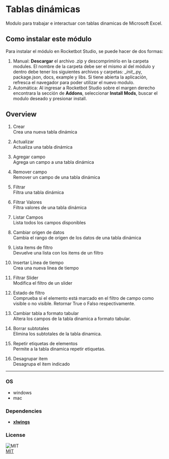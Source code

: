 



# Tablas dinámicas
  
Modulo para trabajar e interactuar con tablas dinamicas de Microsoft Excel.  


## Como instalar este módulo
  
Para instalar el módulo en Rocketbot Studio, se puede hacer de dos formas:
1. Manual: __Descargar__ el archivo .zip y descomprimirlo en la carpeta modules. El nombre de la carpeta debe ser el mismo al del módulo y dentro debe tener los siguientes archivos y carpetas: \__init__.py, package.json, docs, example y libs. Si tiene abierta la aplicación, refresca el navegador para poder utilizar el nuevo modulo.
2. Automática: Al ingresar a Rocketbot Studio sobre el margen derecho encontrara la sección de **Addons**, seleccionar **Install Mods**, buscar el modulo deseado y presionar install.  


## Overview


1. Crear  
Crea una nueva tabla dinámica

2. Actualizar  
Actualiza una tabla dinámica

3. Agregar campo  
Agrega un campo a una tabla dinámica

4. Remover campo  
Remover un campo de una tabla dinámica

5. Filtrar  
Filtra una tabla dinámica

6. Filtrar Valores  
Filtra valores de una tabla dinámica

7. Listar Campos  
Lista todos los campos disponibles

8. Cambiar origen de datos  
Cambia el rango de origen de los datos de una tabla dinámica

9. Lista items de filtro  
Devuelve una lista con los items de un filtro

10. Insertar Línea de tiempo  
Crea una nueva línea de tiempo

11. Filtrar Slider  
Modifica el filtro de un slider

12. Estado de filtro  
Comprueba si el elemento está marcado en el filtro de campo como visible o no visible. Retornar True o Falso respectivamente.

13. Cambiar tabla a formato tabular  
Altera los campos de la tabla dinamica a formato tabular.

14. Borrar subtotales  
Elimina los subtotales de la tabla dinamica.

15. Repetir etiquetas de elementos  
Permite a la tabla dinamica repetir etiquetas.

16. Desagrupar item  
Desagrupa el item indicado  




----
### OS

- windows
- mac

### Dependencies
- [**xlwings**](https://pypi.org/project/xlwings/)
### License
  
![MIT](https://camo.githubusercontent.com/107590fac8cbd65071396bb4d04040f76cde5bde/687474703a2f2f696d672e736869656c64732e696f2f3a6c6963656e73652d6d69742d626c75652e7376673f7374796c653d666c61742d737175617265)  
[MIT](http://opensource.org/licenses/mit-license.ph)